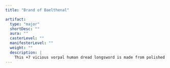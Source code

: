 ```yaml
---
title: "Brand of Baelthenal"

artifact:
  type: "major"
  shortDesc: ""
  aura: ""
  casterLevel: ""
  manifesterLevel: ""
  weight: ""
  description: |
    This +7 vicious vorpal human dread longsword is made from polished obsidian.
---
```

